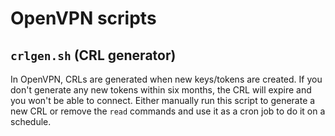 # OpenVPN scripts

## `crlgen.sh` (CRL generator)

In OpenVPN, CRLs are generated when new keys/tokens are created. If you don't generate any new tokens within six months, the CRL will expire and you won't be able to connect. Either manually run this script to generate a new CRL or remove the `read` commands and use it as a cron job to do it on a schedule.
